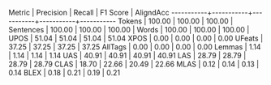 Metric     | Precision |    Recall |  F1 Score | AligndAcc
-----------+-----------+-----------+-----------+-----------
Tokens     |    100.00 |    100.00 |    100.00 |
Sentences  |    100.00 |    100.00 |    100.00 |
Words      |    100.00 |    100.00 |    100.00 |
UPOS       |     51.04 |     51.04 |     51.04 |     51.04
XPOS       |      0.00 |      0.00 |      0.00 |      0.00
UFeats     |     37.25 |     37.25 |     37.25 |     37.25
AllTags    |      0.00 |      0.00 |      0.00 |      0.00
Lemmas     |      1.14 |      1.14 |      1.14 |      1.14
UAS        |     40.91 |     40.91 |     40.91 |     40.91
LAS        |     28.79 |     28.79 |     28.79 |     28.79
CLAS       |     18.70 |     22.66 |     20.49 |     22.66
MLAS       |      0.12 |      0.14 |      0.13 |      0.14
BLEX       |      0.18 |      0.21 |      0.19 |      0.21
